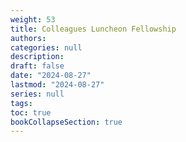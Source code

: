 ```yaml
---
weight: 53
title: Colleagues Luncheon Fellowship
authors: 
categories: null
description: 
draft: false
date: "2024-08-27"
lastmod: "2024-08-27"
series: null
tags:
toc: true
bookCollapseSection: true
---
```






